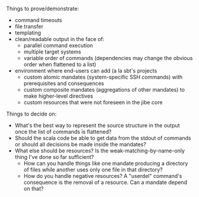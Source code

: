 Things to prove/demonstrate:
 - command timeouts
 - file transfer
 - templating
 - clean/readable output in the face of:
   - parallel command execution
   - multiple target systems
   - variable order of commands (dependencies may change the obvious order when flattened to a list) 
 - environment where end-users can add (a la sbt's projects
   - custom atomic mandates (system-specific SSH commands) with prerequisites and consequences
   - custom composite mandates (aggregations of other mandates) to make higher-level directives
   - custom resources that were not foreseen in the jibe core

Things to decide on:
 - What's the best way to represent the source structure in the output once the list of commands is flattened?
 - Should the scala code be able to get data from the stdout of commands or should all decisions be made inside the mandates?
 - What else should be resources?  Is the weak-matching-by-name-only thing I've done so far sufficient?
   - How can you handle things like one mandate producing a directory of files while another uses only one file in that directory?
   - How do you handle negative resources?  A "userdel" command's consequence is the removal of a resource.  Can a mandate depend on that?